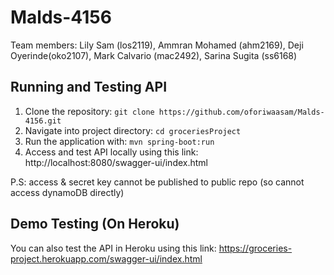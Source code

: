 # Malds-4156
Team members: Lily Sam (los2119), Ammran Mohamed (ahm2169), Deji Oyerinde(oko2107), Mark Calvario (mac2492), Sarina Sugita (ss6168)

## Running and Testing API
1. Clone the repository: `git clone https://github.com/oforiwaasam/Malds-4156.git`
2. Navigate into project directory: `cd groceriesProject`
3. Run the application with: `mvn spring-boot:run`
4. Access and test API locally using this link: http://localhost:8080/swagger-ui/index.html


P.S: access & secret key cannot be published to public repo (so cannot access dynamoDB directly) 

## Demo Testing (On Heroku)
You can also test the API in Heroku using this link: https://groceries-project.herokuapp.com/swagger-ui/index.html
